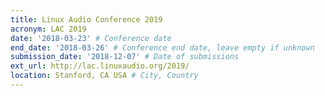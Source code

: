 ```yaml
---
title: Linux Audio Conference 2019
acronym: LAC 2019
date: '2018-03-23' # Conference date
end_date: '2018-03-26' # Conference end date, leave empty if unknown
submission_date: '2018-12-07' # Date of submissions
ext_url: http://lac.linuxaudio.org/2019/
location: Stanford, CA USA # City, Country
---
```

